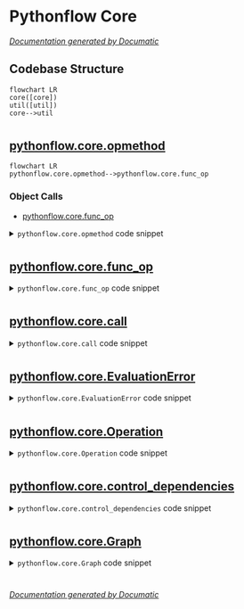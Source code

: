 # Pythonflow Core

[_Documentation generated by Documatic_](https://www.documatic.com)

<!---Documatic-section-Codebase Structure-start--->
## Codebase Structure

<!---Documatic-block-system_architecture-start--->
```mermaid
flowchart LR
core([core])
util([util])
core-->util
```
<!---Documatic-block-system_architecture-end--->

# #
<!---Documatic-section-Codebase Structure-end--->

<!---Documatic-section-pythonflow.core.opmethod-start--->
## [pythonflow.core.opmethod](4-pythonflow_core.md#pythonflow.core.opmethod)

<!---Documatic-section-opmethod-start--->
```mermaid
flowchart LR
pythonflow.core.opmethod-->pythonflow.core.func_op
```

### Object Calls

* [pythonflow.core.func_op](4-pythonflow_core.md#pythonflow.core.func_op)

<!---Documatic-block-pythonflow.core.opmethod-start--->
<details>
	<summary><code>pythonflow.core.opmethod</code> code snippet</summary>

```python
def opmethod(target=None, **kwargs):
    if target is None:
        return functools.partial(opmethod, **kwargs)

    @functools.wraps(target)
    def _wrapper(*args, **kwargs_inner):
        return func_op(target, *args, **kwargs_inner, **kwargs)
    return _wrapper
```
</details>
<!---Documatic-block-pythonflow.core.opmethod-end--->
<!---Documatic-section-opmethod-end--->

# #
<!---Documatic-section-pythonflow.core.opmethod-end--->

<!---Documatic-section-pythonflow.core.func_op-start--->
## [pythonflow.core.func_op](4-pythonflow_core.md#pythonflow.core.func_op)

<!---Documatic-section-func_op-start--->
<!---Documatic-block-pythonflow.core.func_op-start--->
<details>
	<summary><code>pythonflow.core.func_op</code> code snippet</summary>

```python
class func_op(Operation):

    def __init__(self, target, *args, **kwargs):
        super(func_op, self).__init__(*args, **kwargs)
        self.target = target

    def _evaluate(self, *args, **kwargs):
        return self.target(*args, **kwargs)

    def __repr__(self):
        return "<pf.func_op '%s' target=%s args=<%d items> kwargs=<%d items>>" % (self.name, self.target, len(self.args), len(self.kwargs))
```
</details>
<!---Documatic-block-pythonflow.core.func_op-end--->
<!---Documatic-section-func_op-end--->

# #
<!---Documatic-section-pythonflow.core.func_op-end--->

<!---Documatic-section-pythonflow.core.call-start--->
## [pythonflow.core.call](4-pythonflow_core.md#pythonflow.core.call)

<!---Documatic-section-call-start--->
<!---Documatic-block-pythonflow.core.call-start--->
<details>
	<summary><code>pythonflow.core.call</code> code snippet</summary>

```python
@opmethod
def call(func, *args, **kwargs):
    return func(*args, **kwargs)
```
</details>
<!---Documatic-block-pythonflow.core.call-end--->
<!---Documatic-section-call-end--->

# #
<!---Documatic-section-pythonflow.core.call-end--->

<!---Documatic-section-pythonflow.core.EvaluationError-start--->
## [pythonflow.core.EvaluationError](4-pythonflow_core.md#pythonflow.core.EvaluationError)

<!---Documatic-section-EvaluationError-start--->
<!---Documatic-block-pythonflow.core.EvaluationError-start--->
<details>
	<summary><code>pythonflow.core.EvaluationError</code> code snippet</summary>

```python
class EvaluationError(RuntimeError):
```
</details>
<!---Documatic-block-pythonflow.core.EvaluationError-end--->
<!---Documatic-section-EvaluationError-end--->

# #
<!---Documatic-section-pythonflow.core.EvaluationError-end--->

<!---Documatic-section-pythonflow.core.Operation-start--->
## [pythonflow.core.Operation](4-pythonflow_core.md#pythonflow.core.Operation)

<!---Documatic-section-Operation-start--->
<!---Documatic-block-pythonflow.core.Operation-start--->
<details>
	<summary><code>pythonflow.core.Operation</code> code snippet</summary>

```python
class Operation:

    def __init__(self, *args, length=None, graph=None, name=None, dependencies=None, **kwargs):
        self.args = args
        self.kwargs = kwargs
        self.length = length
        self.graph = Graph.get_active_graph(graph)
        self._name = None
        self.name = name or uuid.uuid4().hex
        self.dependencies = [] if dependencies is None else dependencies
        self.dependencies.extend(self.graph.dependencies)
        self._stack = traceback.extract_stack()

    def __getstate__(self):
        return self.__dict__

    def __setstate__(self, data):
        self.__dict__.update(data)

    @property
    def name(self):
        """str : Unique name of the operation"""
        return self._name

    @name.setter
    def name(self, name):
        self.set_name(name)

    def set_name(self, name):
        """
        Set the name of the operation and update the graph.

        Parameters
        ----------
        value : str
            Unique name of the operation.

        Returns
        -------
        self : Operation
            This operation.

        Raises
        ------
        ValueError
            If an operation with `value` already exists in the associated graph.
        KeyError
            If the current name of the operation cannot be found in the associated graph.
        """
        if name in self.graph.operations:
            raise ValueError(f"duplicate name '{name}'")
        if self._name is not None:
            self.graph.operations.pop(self._name)
        self.graph.operations[name] = self
        self._name = name
        return self

    def evaluate_dependencies(self, context, callback=None):
        """
        Evaluate the dependencies of this operation and discard the values.

        Parameters
        ----------
        context : dict
            Normalised context in which to evaluate the operation.
        callback : callable or None
            Callback to be evaluated when an operation is evaluated.
        """
        for operation in self.dependencies:
            operation.evaluate(context, callback)

    def evaluate(self, context, callback=None):
        """
        Evaluate the operation given a context.

        Parameters
        ----------
        context : dict
            Normalised context in which to evaluate the operation.
        callback : callable or None
            Callback to be evaluated when an operation is evaluated.

        Returns
        -------
        value : object
            Output of the operation given the context.
        """
        self.evaluate_dependencies(context, callback)
        if self in context:
            return context[self]
        partial = functools.partial(self.evaluate_operation, context=context, callback=callback)
        args = [partial(arg) for arg in self.args]
        kwargs = {key: partial(value) for (key, value) in self.kwargs.items()}
        callback = callback or _noop_callback
        with callback(self, context):
            context[self] = value = self._evaluate(*args, **kwargs)
        return value

    def _evaluate(self, *args, **kwargs):
        """
        Inheriting operations should implement this function to evaluate the operation.
        """
        raise NotImplementedError

    @classmethod
    def evaluate_operation(cls, operation, context, **kwargs):
        """
        Evaluate an operation or constant given a context.
        """
        try:
            if isinstance(operation, Operation):
                return operation.evaluate(context, **kwargs)
            partial = functools.partial(cls.evaluate_operation, context=context, **kwargs)
            if isinstance(operation, tuple):
                return tuple((partial(element) for element in operation))
            if isinstance(operation, list):
                return [partial(element) for element in operation]
            if isinstance(operation, dict):
                return {partial(key): partial(value) for (key, value) in operation.items()}
            if isinstance(operation, slice):
                return slice(*[partial(getattr(operation, attr)) for attr in ['start', 'stop', 'step']])
            return operation
        except Exception as ex:
            stack = []
            interactive = False
            for frame in reversed(operation._stack):
                if 'pythonflow' in frame.filename:
                    continue
                if interactive and (not frame.filename.startswith('<')):
                    break
                interactive = frame.filename.startswith('<')
                stack.append(frame)
            stack = ''.join(traceback.format_list(reversed(stack)))
            message = 'Failed to evaluate operation `%s` defined at:\n\n%s' % (operation, stack)
            raise ex from EvaluationError(message)

    def __bool__(self):
        return True

    def __hash__(self):
        return id(self)

    def __len__(self):
        if self.length is None:
            raise TypeError('`length` must be specified explicitly for operations')
        return self.length

    def __iter__(self):
        num = len(self)
        for i in range(num):
            yield self[i]

    def __getattr__(self, name):
        return getattr_(self, name, graph=self.graph)

    def __getitem__(self, key):
        return getitem(self, key, graph=self.graph)

    def __add__(self, other):
        return add(self, other, graph=self.graph)

    def __radd__(self, other):
        return add(other, self, graph=self.graph)

    def __sub__(self, other):
        return sub(self, other, graph=self.graph)

    def __rsub__(self, other):
        return sub(other, self, graph=self.graph)

    def __pow__(self, other):
        return pow_(self, other, graph=self.graph)

    def __rpow__(self, other):
        return pow_(other, self, graph=self.graph)

    def __mul__(self, other):
        return mul(self, other, graph=self.graph)

    def __matmul__(self, other):
        return matmul(self, other, graph=self.graph)

    def __rmatmul__(self, other):
        return matmul(other, self, graph=self.graph)

    def __rmul__(self, other):
        return mul(other, self, graph=self.graph)

    def __truediv__(self, other):
        return truediv(self, other, graph=self.graph)

    def __rtruediv__(self, other):
        return truediv(other, self, graph=self.graph)

    def __floordiv__(self, other):
        return floordiv(self, other, graph=self.graph)

    def __rfloordiv__(self, other):
        return floordiv(other, self, graph=self.graph)

    def __mod__(self, other):
        return mod(self, other, graph=self.graph)

    def __rmod__(self, other):
        return mod(other, self, graph=self.graph)

    def __lshift__(self, other):
        return lshift(self, other, graph=self.graph)

    def __rlshift__(self, other):
        return lshift(other, self, graph=self.graph)

    def __rshift__(self, other):
        return rshift(self, other, graph=self.graph)

    def __rrshift__(self, other):
        return rshift(other, self, graph=self.graph)

    def __and__(self, other):
        return and_(self, other, graph=self.graph)

    def __rand__(self, other):
        return and_(other, self, graph=self.graph)

    def __or__(self, other):
        return or_(self, other, graph=self.graph)

    def __ror__(self, other):
        return or_(other, self, graph=self.graph)

    def __xor__(self, other):
        return xor(self, other, graph=self.graph)

    def __rxor__(self, other):
        return xor(other, self, graph=self.graph)

    def __lt__(self, other):
        return lt(self, other, graph=self.graph)

    def __le__(self, other):
        return le(self, other, graph=self.graph)

    def __eq__(self, other):
        return eq(self, other, graph=self.graph)

    def __ne__(self, other):
        return ne(self, other, graph=self.graph)

    def __gt__(self, other):
        return gt(self, other, graph=self.graph)

    def __ge__(self, other):
        return ge(self, other, graph=self.graph)

    def __invert__(self):
        return inv(self, graph=self.graph)

    def __neg__(self):
        return neg(self, graph=self.graph)

    def __abs__(self):
        return abs_(self, graph=self.graph)

    def __pos__(self):
        return pos(self, graph=self.graph)

    def __reversed__(self):
        return reversed_(self, graph=self.graph)

    def __call__(self, *args, **kwargs):
        return call(self, *args, **kwargs)
```
</details>
<!---Documatic-block-pythonflow.core.Operation-end--->
<!---Documatic-section-Operation-end--->

# #
<!---Documatic-section-pythonflow.core.Operation-end--->

<!---Documatic-section-pythonflow.core.control_dependencies-start--->
## [pythonflow.core.control_dependencies](4-pythonflow_core.md#pythonflow.core.control_dependencies)

<!---Documatic-section-control_dependencies-start--->
<!---Documatic-block-pythonflow.core.control_dependencies-start--->
<details>
	<summary><code>pythonflow.core.control_dependencies</code> code snippet</summary>

```python
@contextlib.contextmanager
def control_dependencies(dependencies, graph=None):
    graph = Graph.get_active_graph(graph)
    graph.dependencies.extend(dependencies)
    yield
    del graph.dependencies[-len(dependencies):]
```
</details>
<!---Documatic-block-pythonflow.core.control_dependencies-end--->
<!---Documatic-section-control_dependencies-end--->

# #
<!---Documatic-section-pythonflow.core.control_dependencies-end--->

<!---Documatic-section-pythonflow.core.Graph-start--->
## [pythonflow.core.Graph](4-pythonflow_core.md#pythonflow.core.Graph)

<!---Documatic-section-Graph-start--->
<!---Documatic-block-pythonflow.core.Graph-start--->
<details>
	<summary><code>pythonflow.core.Graph</code> code snippet</summary>

```python
class Graph:

    def __init__(self):
        self.operations = {}
        self.dependencies = []
    _globals = threading.local()

    def __enter__(self):
        assert getattr(self._globals, 'default_graph', None) is None, 'cannot have more than one default graph'
        Graph._globals.default_graph = self
        return self

    def __exit__(self, *args):
        assert self._globals.default_graph is self
        Graph._globals.default_graph = None

    def normalize_operation(self, operation):
        """
        Normalize an operation by resolving its name if necessary.

        Parameters
        ----------
        operation : Operation or str
            Operation instance or name of an operation.

        Returns
        -------
        normalized_operation : Operation
            Operation instance.

        Raises
        ------
        ValueError
            If `operation` is not an `Operation` instance or an operation name.
        RuntimeError
            If `operation` is an `Operation` instance but does not belong to this graph.
        KeyError
            If `operation` is an operation name that does not match any operation of this graph.
        """
        if isinstance(operation, Operation):
            if operation.graph is not self:
                raise RuntimeError(f"operation '{operation}' does not belong to this graph")
            return operation
        if isinstance(operation, str):
            return self.operations[operation]
        raise ValueError(f"'{operation}' is not an `Operation` instance or operation name")

    def normalize_context(self, context, **kwargs):
        """
        Normalize a context by replacing all operation names with operation instances.

        .. note::
           This function modifies the context in place. Use :code:`context=context.copy()` to avoid
           the context being modified.

        Parameters
        ----------
        context : dict[Operation or str, object]
            Context whose keys are operation instances or names.
        kwargs : dict[str, object]
            Additional context information keyed by variable name.

        Returns
        -------
        normalized_context : dict[Operation, object]
            Normalized context whose keys are operation instances.

        Raises
        ------
        ValueError
            If the context specifies more than one value for any operation.
        ValueError
            If `context` is not a mapping.
        """
        if context is None:
            context = {}
        elif not isinstance(context, collections.abc.Mapping):
            raise ValueError('`context` must be a mapping.')
        operations = list(context)
        for operation in operations:
            value = context.pop(operation)
            operation = self.normalize_operation(operation)
            if operation in context:
                raise ValueError(f"duplicate value for operation '{operation}'")
            context[operation] = value
        for (name, value) in kwargs.items():
            operation = self.operations[name]
            if operation in context:
                raise ValueError(f"duplicate value for operation '{operation}'")
            context[operation] = value
        return context

    def apply(self, fetches, context=None, *, callback=None, **kwargs):
        """
        Evaluate one or more operations given a context.

        .. note::
           This function modifies the context in place. Use :code:`context=context.copy()` to avoid
           the context being modified.

        Parameters
        ----------
        fetches : list[str or Operation] or str or Operation
            One or more `Operation` instances or names to evaluate.
        context : dict or None
            Context in which to evaluate the operations.
        callback : callable or None
            Callback to be evaluated when an operation is evaluated.
        kwargs : dict
            Additional context information keyed by variable name.

        Returns
        -------
        values : tuple[object]
            Output of the operations given the context.

        Raises
        ------
        ValueError
            If `fetches` is not an `Operation` instance, operation name, or a sequence thereof.
        ValueError
            If `context` is not a mapping.
        """
        if isinstance(fetches, (str, Operation)):
            fetches = [fetches]
            single = True
        elif isinstance(fetches, collections.abc.Sequence):
            single = False
        else:
            raise ValueError('`fetches` must be an `Operation` instance, operation name, or a sequence thereof.')
        fetches = [self.normalize_operation(operation) for operation in fetches]
        context = self.normalize_context(context, **kwargs)
        values = [fetch.evaluate_operation(fetch, context, callback=callback) for fetch in fetches]
        return values[0] if single else tuple(values)
    __call__ = apply

    def __getitem__(self, name):
        return self.operations[name]

    @staticmethod
    def get_active_graph(graph=None):
        """
        Obtain the currently active graph instance by returning the explicitly given graph or using
        the default graph.

        Parameters
        ----------
        graph : Graph or None
            Graph to return or `None` to use the default graph.

        Raises
        ------
        ValueError
            If no `Graph` instance can be obtained.
        """
        graph = graph or Graph._globals.default_graph
        if not graph:
            raise ValueError('`graph` must be given explicitly or a default graph must be set')
        return graph
```
</details>
<!---Documatic-block-pythonflow.core.Graph-end--->
<!---Documatic-section-Graph-end--->

# #
<!---Documatic-section-pythonflow.core.Graph-end--->

[_Documentation generated by Documatic_](https://www.documatic.com)